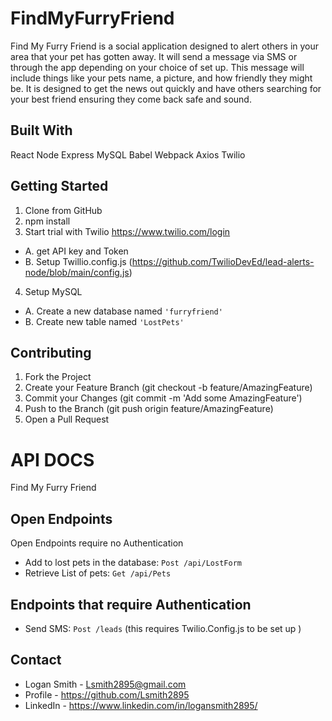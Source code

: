 # FindMyFurryFriend
Find My Furry Friend is a social application designed to alert others in your area that your pet has gotten away. It will send a message via SMS or through the app depending on your choice of set up. This message will include things like your pets name, a picture, and how friendly they might be. It is designed to get the news out quickly and have others searching for your best friend ensuring they come back safe and sound.

## Built With
React
Node
Express
MySQL
Babel
Webpack
Axios
Twilio

## Getting Started
1. Clone from GitHub
2. npm install
3. Start trial with Twilio https://www.twilio.com/login
  * A. get API key and Token
  * B. Setup Twillio.config.js (https://github.com/TwilioDevEd/lead-alerts-node/blob/main/config.js)
4. Setup MySQL
  * A. Create a new database named `'furryfriend'`
  * B. Create new table named `'LostPets'`

## Contributing
1. Fork the Project
2. Create your Feature Branch (git checkout -b feature/AmazingFeature)
3. Commit your Changes (git commit -m 'Add some AmazingFeature')
4. Push to the Branch (git push origin feature/AmazingFeature)
5. Open a Pull Request 

# API DOCS
Find My Furry Friend

## Open Endpoints
Open Endpoints require no Authentication

* Add to lost pets in the database: `Post /api/LostForm`
* Retrieve List of pets: `Get /api/Pets`

## Endpoints that require Authentication
* Send SMS: `Post /leads` (this requires Twilio.Config.js to be set up )
 
## Contact
- Logan Smith - Lsmith2895@gmail.com
- Profile     - https://github.com/Lsmith2895
- LinkedIn    - https://www.linkedin.com/in/logansmith2895/
